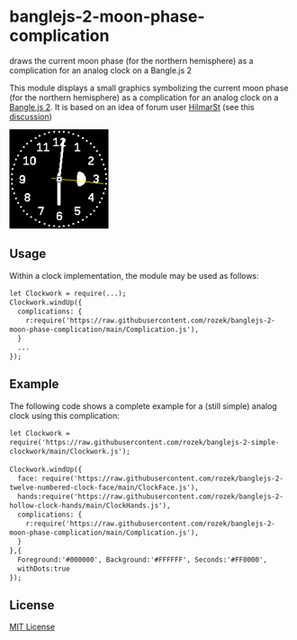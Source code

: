 # banglejs-2-moon-phase-complication #

draws the current moon phase (for the northern hemisphere) as a complication for an analog clock on a Bangle.js 2

This module displays a small graphics symbolizing the current moon phase (for the northern hemisphere) as a complication for an analog clock on a [Bangle.js 2](https://www.espruino.com/Bangle.js2). It is based on an idea of forum user [HilmarSt](http://forum.espruino.com/profiles/182487/) (see this [discussion](http://forum.espruino.com/conversations/371330/))

![](Demo.png)

## Usage ##

Within a clock implementation, the module may be used as follows:

```
let Clockwork = require(...);
Clockwork.windUp({
  complications: {
    r:require('https://raw.githubusercontent.com/rozek/banglejs-2-moon-phase-complication/main/Complication.js'),
  }
  ...
});
```

## Example ##

The following code shows a complete example for a (still simple) analog clock using this complication:

```
let Clockwork = require('https://raw.githubusercontent.com/rozek/banglejs-2-simple-clockwork/main/Clockwork.js');

Clockwork.windUp({
  face: require('https://raw.githubusercontent.com/rozek/banglejs-2-twelve-numbered-clock-face/main/ClockFace.js'),
  hands:require('https://raw.githubusercontent.com/rozek/banglejs-2-hollow-clock-hands/main/ClockHands.js'),
  complications: {
    r:require('https://raw.githubusercontent.com/rozek/banglejs-2-moon-phase-complication/main/Complication.js'),
  }
},{
  Foreground:'#000000', Background:'#FFFFFF', Seconds:'#FF0000',
  withDots:true
});
```

## License ##

[MIT License](LICENSE.md)
